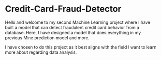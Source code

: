 # Credit-Card-Fraud-Detector

Hello and welcome to my second Machine Learning project where I have built a model that can detect fraudulent credit card behavior from a database. Here, I have designed a model that does everything in my previous Mine prediction model and more.

I have chosen to do this project as it best aligns with the field I want to learn more about regarding data analysis. 
